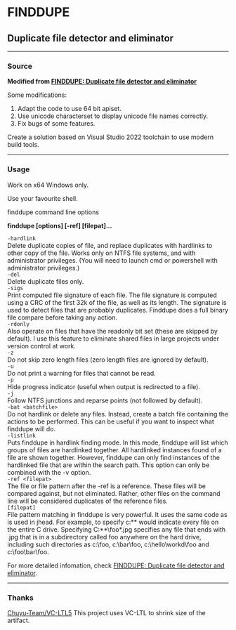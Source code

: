 # FINDDUPE
## Duplicate file detector and eliminator

****
### Source
**Modified from [FINDDUPE: Duplicate file detector and eliminator](https://www.sentex.ca/~mwandel/finddupe/index.html)**

Some modifications:
1. Adapt the code to use 64 bit apiset.
2. Use unicode characterset to display unicode file names correctly.
3. Fix bugs of some features.
  
Create a solution based on Visual Studio 2022 toolchain to use modern build tools.
****
### Usage
Work on x64 Windows only.  
  
Use your favourite shell.  
  
finddupe command line options  

**finddupe [options] [-ref] <filepat> [filepat]...**  

`-hardlink`  
Delete duplicate copies of file, and replace duplicates with hardlinks to other copy of the file. Works only on NTFS file systems, and with administrator privileges. (You will need to launch cmd or powershell with administrator privileges.)  
`-del`  
Delete duplicate files only.  
`-sigs`	 
Print computed file signature of each file. The file signature is computed using a CRC of the first 32k of the file, as well as its length. The signature is used to detect files that are probably duplicates. Finddupe does a full binary file compare before taking any action.  
`-rdonly`  
Also operate on files that have the readonly bit set (these are skipped by default). I use this feature to eliminate shared files in large projects under version control at work.  
`-z`  
Do not skip zero length files (zero length files are ignored by default).  
`-u`  
Do not print a warning for files that cannot be read.  
`-p`  
Hide progress indicator (useful when output is redirected to a file).  
`-j`  
Follow NTFS junctions and reparse points (not followed by default).  
`-bat <batchfile>`  
Do not hardlink or delete any files. Instead, create a batch file containing the actions to be performed. This can be useful if you want to inspect what finddupe will do.  
`-listlink`  
Puts finddupe in hardlink finding mode. In this mode, finddupe will list which groups of files are hardlinked together. All hardlinked instances found of a file are shown together. However, finddupe can only find instances of the hardlinked file that are within the search path. This option can only be combined with the -v option.  
`-ref <filepat>`  
The file or file pattern after the -ref is a reference. These files will be compared against, but not eliminated. Rather, other files on the command line will be considered duplicates of the reference files.  
`[filepat]`  
File pattern matching in finddupe is very powerful. It uses the same code as is used in jhead. For example, to specify c:\** would indicate every file on the entire C drive. Specifying C:\**\foo\*.jpg specifies any file that ends with .jpg that is in a subdirectory called foo anywhere on the hard drive, including such directories as c:\foo, c:\bar\foo, c:\hello\workd\foo and c:\foo\bar\foo.  
  
For more detailed infomation, check [FINDDUPE: Duplicate file detector and eliminator](https://www.sentex.ca/~mwandel/finddupe/index.html).
****
### Thanks
[Chuyu-Team/VC-LTL5](https://github.com/Chuyu-Team/VC-LTL5) This project uses VC-LTL to shrink size of the artifact.  
